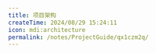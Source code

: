 ```yaml
---
title: 项目架构
createTime: 2024/08/29 15:24:11
icon: mdi:architecture
permalink: /notes/ProjectGuide/qx1czm2q/
---
```


